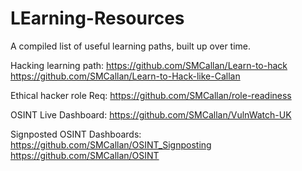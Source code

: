 # LEarning-Resources
A compiled list of useful learning paths, built up over time.


Hacking learning path:
https://github.com/SMCallan/Learn-to-hack
https://github.com/SMCallan/Learn-to-Hack-like-Callan

Ethical hacker role Req:
https://github.com/SMCallan/role-readiness

OSINT Live Dashboard:
https://github.com/SMCallan/VulnWatch-UK

Signposted OSINT Dashboards:
https://github.com/SMCallan/OSINT_Signposting
https://github.com/SMCallan/OSINT

